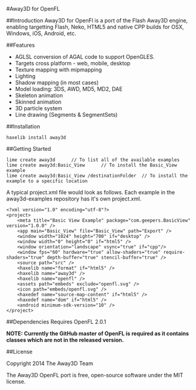 #Away3D for OpenFL

##Introduction
Away3D for OpenFl is a port of the Flash Away3D engine, enabling targetting Flash, Neko, HTML5 and native CPP builds for OSX, Windows, iOS, Android, etc. 

##Features
- AGLSL conversion of AGAL code to support OpenGLES.
- Targets cross platform - web, mobile, desktop
- Texture mapping with mipmapping
- Lighting
- Shadow mapping (in most cases)
- Model loading: 3DS, AWD, MD5, MD2, DAE
- Skeleton animation
- Skinned animation
- 3D particle system
- Line drawing (Segments & SegmentSets)

##Installation

    haxelib install away3d
    
##Getting Started

    lime create away3d      // To list all of the available examples
    lime create away3d:Basic_View      // To install the Basic_View example
    lime create away3d:Basic_View /destinationFolder  // To install the example to a specific location
    
A typical project.xml file would look as follows. Each example in the away3d-examples repository has it's own project.xml.

    <?xml version="1.0" encoding="utf-8"?>
    <project>
        <meta title="Basic View Example" package="com.geepers.BasicView" version="1.0.0" />
        <app main="Basic_View" file="Basic_View" path="Export" />
        <window width="1024" height="700" if="desktop" />
        <window width="0" height="0" if="html5" />
        <window orientation="landscape" vsync="true" if="cpp"/>
        <window fps="60" hardware="true" allow-shaders="true" require-shaders="true" depth-buffer="true" stencil-buffer="true" />
        <source path="src" />
        <haxelib name="format" if="html5" />
        <haxelib name="away3d" />
        <haxelib name="openfl" />
        <assets path="embeds" exclude="openfl.svg" />
        <icon path="embeds/openfl.svg" />
        <haxedef name="source-map-content" if="html5" />
        <haxedef name="dom" if="html5" />
        <android minimum-sdk-version="10" />
    </project>
	
	
##Dependencies
Requires OpenFL 2.0.1 

__NOTE: Currently the GitHub master of OpenFL is required as it contains classes which are not in the released version.__
    
##License

Copyright 2014 The Away3D Team

The Away3D OpenFL port is free, open-source software under the MIT license.
